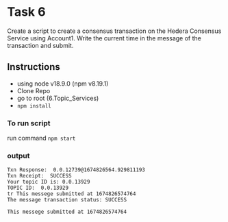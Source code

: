 # Task 6
Create a script to create a consensus transaction on the Hedera
Consensus Service using Account1. Write the current time in the
message of the transaction and submit.

## Instructions
- using node v18.9.0 (npm v8.19.1)
- Clone Repo
- go to root (6.Topic_Services)
- `npm install`

### To run script
run command  `npm start`

### output
```
Txn Response:  0.0.12739@1674826564.929811193
Txn Receipt:  SUCCESS
Your topic ID is: 0.0.13929
TOPIC ID:  0.0.13929
tr This messege submitted at 1674826574764
The message transaction status: SUCCESS

This messege submitted at 1674826574764
```